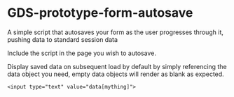 # GDS-prototype-form-autosave
A simple script that autosaves your form as the user progresses through it, pushing data to standard session data

Include the script in the page you wish to autosave.

Display saved data on subsequent load by default by simply referencing the data object you need, empty data objects will render as blank as expected.

```<input type="text" value="data[mything]">```
